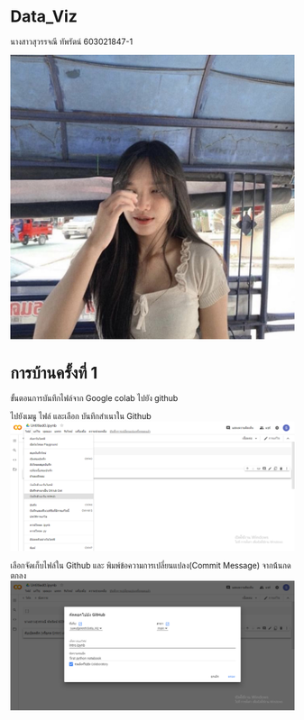 # Data_Viz

นางสาวสุวรรจณี ทัพรัตน์  603021847-1

![testing](fern.jpg)

# การบ้านครั้งที่ 1 

ขั้นตอนการบันทึกไฟล์จาก Google colab ไปยัง github

ไปยังเมนู ไฟล์ และเลือก บันทึกสำเนาใน Github
![testing](f2.png)

เลือกจัดเก็บไฟล์ใน Github และ พิมพ์ข้อความการเปลี่ยนแปลง(Commit Message) จากน้้นกด ตกลง
![testing](f3.png)
